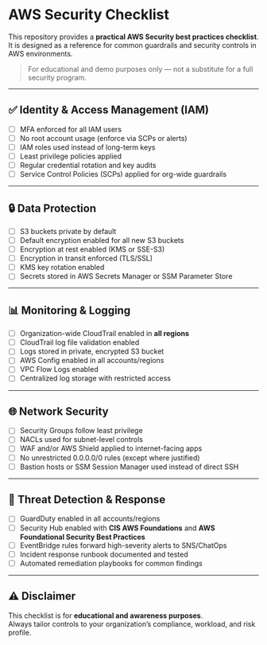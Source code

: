 # AWS Security Checklist

This repository provides a **practical AWS Security best practices checklist**.  
It is designed as a reference for common guardrails and security controls in AWS environments.

> For educational and demo purposes only — not a substitute for a full security program.

---

## ✅ Identity & Access Management (IAM)
- [ ] MFA enforced for all IAM users
- [ ] No root account usage (enforce via SCPs or alerts)
- [ ] IAM roles used instead of long-term keys
- [ ] Least privilege policies applied
- [ ] Regular credential rotation and key audits
- [ ] Service Control Policies (SCPs) applied for org-wide guardrails

---

## 🔒 Data Protection
- [ ] S3 buckets private by default
- [ ] Default encryption enabled for all new S3 buckets
- [ ] Encryption at rest enabled (KMS or SSE-S3)
- [ ] Encryption in transit enforced (TLS/SSL)
- [ ] KMS key rotation enabled
- [ ] Secrets stored in AWS Secrets Manager or SSM Parameter Store

---

## 📊 Monitoring & Logging
- [ ] Organization-wide CloudTrail enabled in **all regions**
- [ ] CloudTrail log file validation enabled
- [ ] Logs stored in private, encrypted S3 bucket
- [ ] AWS Config enabled in all accounts/regions
- [ ] VPC Flow Logs enabled
- [ ] Centralized log storage with restricted access

---

## 🌐 Network Security
- [ ] Security Groups follow least privilege
- [ ] NACLs used for subnet-level controls
- [ ] WAF and/or AWS Shield applied to internet-facing apps
- [ ] No unrestricted 0.0.0.0/0 rules (except where justified)
- [ ] Bastion hosts or SSM Session Manager used instead of direct SSH

---

## 🚨 Threat Detection & Response
- [ ] GuardDuty enabled in all accounts/regions
- [ ] Security Hub enabled with **CIS AWS Foundations** and **AWS Foundational Security Best Practices**
- [ ] EventBridge rules forward high-severity alerts to SNS/ChatOps
- [ ] Incident response runbook documented and tested
- [ ] Automated remediation playbooks for common findings

---

## ⚠️ Disclaimer
This checklist is for **educational and awareness purposes**.  
Always tailor controls to your organization’s compliance, workload, and risk profile.
